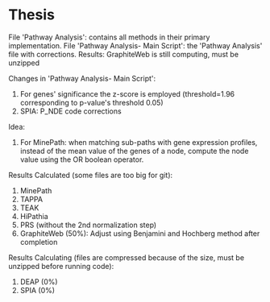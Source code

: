 # Thesis
File 'Pathway Analysis': contains all methods in their primary implementation.
File 'Pathway Analysis- Main Script': the 'Pathway Analysis' file with corrections.
Results: GraphiteWeb is still computing, must be unzipped

Changes in 'Pathway Analysis- Main Script':
1. For genes' significance the z-score is employed (threshold=1.96 corresponding to p-value's threshold 0.05)
2. SPIA: P_NDE code corrections

Idea:
1. For MinePath: when matching sub-paths with gene expression profiles, instead of the mean value of the genes of a node, compute the node value using the OR boolean operator.

Results Calculated (some files are too big for git):
1. MinePath
2. TAPPA
3. TEAK
4. HiPathia
5. PRS (without the 2nd normalization step)
6. GraphiteWeb (50%): Adjust using Benjamini and Hochberg method after completion

Results Calculating (files are compressed because of the size, must be unzipped before running code):
1. DEAP (0%)
2. SPIA (0%)

